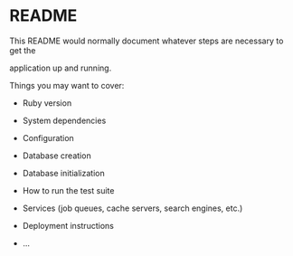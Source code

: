 # README

This README would normally document whatever steps are necessary to get the                         

application up and running.          
  
Things you may want to cover:                                                                                
                                              
* Ruby version                          
                        
* System dependencies                                                                    
                                              
* Configuration                             
                    
* Database creation           
          
* Database initialization          

* How to run the test suite
  
* Services (job queues, cache servers, search engines, etc.)  

* Deployment instructions
  
* ...
